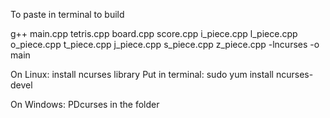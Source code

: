 To paste in terminal to build

g++ main.cpp tetris.cpp board.cpp score.cpp i_piece.cpp l_piece.cpp o_piece.cpp t_piece.cpp j_piece.cpp s_piece.cpp z_piece.cpp -lncurses -o main


On Linux:
install ncurses library
Put in terminal: sudo yum install ncurses-devel

On Windows:
PDcurses in the folder